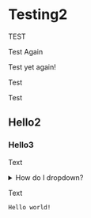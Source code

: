 # Testing2
TEST

Test Again

Test yet again!

Test

Test



## Hello2

### Hello3

Text
<details>
<summary>How do I dropdown?</summary>
This is how you dropdown.
</details>

Text
~~~~~~
Hello world!
~~~~~~
